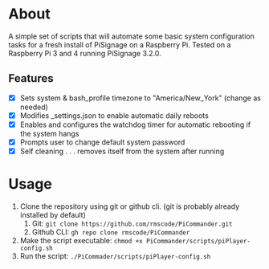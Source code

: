 # About
A simple set of scripts that will automate some basic system configuration tasks for a fresh install of PiSignage on a Raspberry Pi. Tested on a Raspberry Pi 3 and 4 running PiSignage 3.2.0.

## Features
- [x] Sets system & bash_profile timezone to "America/New_York" (change as needed)
- [x] Modifies _settings.json to enable automatic daily reboots
- [x] Enables and configures the watchdog timer for automatic rebooting if the system hangs
- [x] Prompts user to change default system password
- [x] Self cleaning . . . removes itself from the system after running 

# Usage
1. Clone the repository using git or github cli. (git is probably already installed by default)
   1. Git: `git clone https://github.com/rmscode/PiCommander.git`
   2. Github CLI: `gh repo clone rmscode/PiCommander`
2. Make the script executable: `chmod +x PiCommander/scripts/piPlayer-config.sh`
3. Run the script: `./PiCommader/scripts/piPlayer-config.sh`
